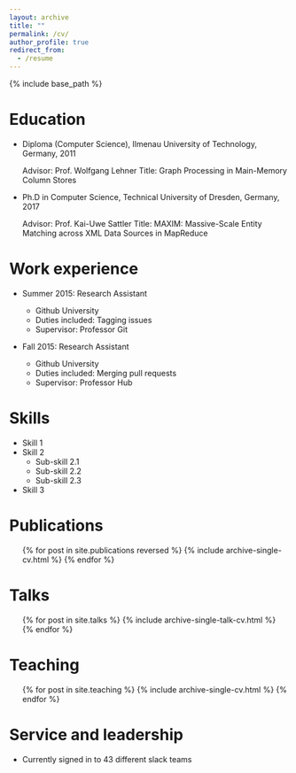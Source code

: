 ```yaml
---
layout: archive
title: ""
permalink: /cv/
author_profile: true
redirect_from:
  - /resume
---
```


{% include base_path %}

Education
======
* Diploma (Computer Science), Ilmenau University of Technology, Germany, 2011
  
  Advisor: Prof. Wolfgang Lehner
  Title: Graph Processing in Main-Memory Column Stores

* Ph.D in Computer Science, Technical University of Dresden, Germany, 2017

  Advisor: Prof. Kai-Uwe Sattler
  Title: MAXIM: Massive-Scale Entity Matching across XML Data Sources in MapReduce

Work experience
======
* Summer 2015: Research Assistant
  * Github University
  * Duties included: Tagging issues
  * Supervisor: Professor Git

* Fall 2015: Research Assistant
  * Github University
  * Duties included: Merging pull requests
  * Supervisor: Professor Hub
  
Skills
======
* Skill 1
* Skill 2
  * Sub-skill 2.1
  * Sub-skill 2.2
  * Sub-skill 2.3
* Skill 3

Publications
======
  <ul>{% for post in site.publications reversed %}
    {% include archive-single-cv.html %}
  {% endfor %}</ul>
  
Talks
======
  <ul>{% for post in site.talks %}
    {% include archive-single-talk-cv.html %}
  {% endfor %}</ul>
  
Teaching
======
  <ul>{% for post in site.teaching %}
    {% include archive-single-cv.html %}
  {% endfor %}</ul>
  
Service and leadership
======
* Currently signed in to 43 different slack teams
